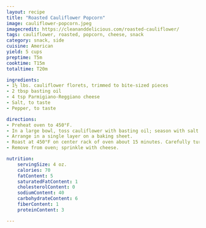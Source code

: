 ```yaml
---
layout: recipe
title: "Roasted Cauliflower Popcorn"
image: cauliflower-popcorn.jpeg
imagecredit: https://cleananddelicious.com/roasted-cauliflower/
tags: cauliflower, roasted, popcorn, cheese, snack
category: snack, side
cuisine: American
yield: 5 cups
preptime: T5m
cooktime: T15m
totaltime: T20m

ingredients:
- 1½ lbs. cauliflower florets, trimmed to bite-sized pieces
- 2 tbsp basting oil
- 4 tsp Parmigiano-Reggiano cheese
- Salt, to taste
- Pepper, to taste

directions:
- Preheat oven to 450°F.
- In a large bowl, toss cauliflower with basting oil; season with salt and pepper to taste.
- Arrange in a single layer on a baking sheet.
- Roast at 450°F on center rack of oven about 15 minutes. Carefully turn cauliflower halfway through baking.
- Remove from oven; sprinkle with cheese.

nutrition:
    servingSize: 4 oz.
    calories: 70
    fatContent: 5
    saturatedFatContent: 1
    cholesterolContent: 0
    sodiumContent: 40
    carbohydrateContent: 6
    fiberContent: 1
    proteinContent: 3

---
```

